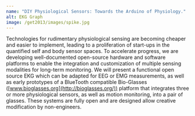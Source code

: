 ```yaml
---
name: "DIY Physiological Sensors: Towards the Arduino of Physiology."
alt: EKG Graph
image: /get2013/images/spike.jpg
---
```


Technologies for rudimentary physiological sensing are becoming cheaper and easier to implement, leading to a proliferation of start-ups in the quantified self and body sensor spaces. To accelerate progress, we are developing well-documented open-source hardware and software platforms to enable the integration and customization of multiple sensing modalities for long-term monitoring. We will present a functional open source EKG which can be adapted for EEG or EMG measurements, as well as early prototypes of a BlueTooth compatible Bio-Glasses ([www.bioglasses.org](http://bioglasses.org/)) platform that integrates three or more physiological sensors, as well as motion monitoring, into a pair of glasses. These systems are fully open and are designed allow creative modification by non-engineers.
